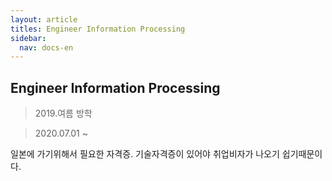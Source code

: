 ```yaml
---
layout: article
titles: Engineer Information Processing 
sidebar:
  nav: docs-en
---
```


##  Engineer Information Processing 
> 2019.여름 방학 

> 2020.07.01 ~

일본에 가기위해서 필요한 자격증. 기술자격증이 있어야 취업비자가 나오기 쉽기때문이다.